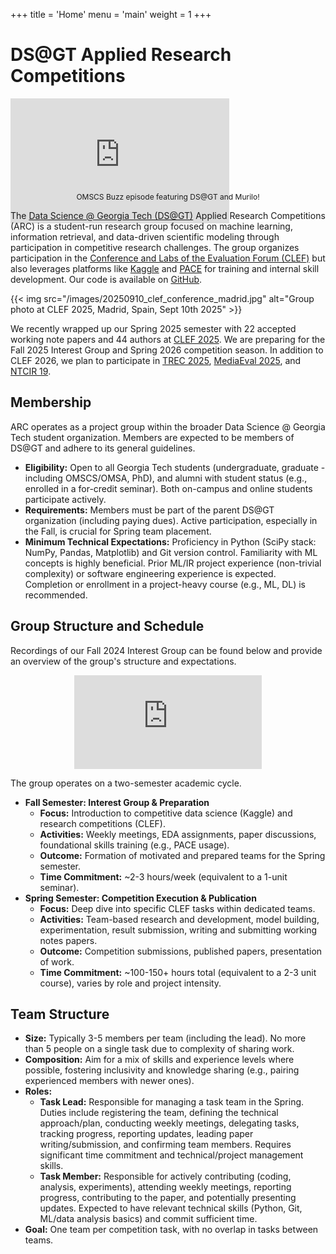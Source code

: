 +++
title = 'Home'
menu = 'main'
weight = 1
+++

# DS@GT Applied Research Competitions

<div id="spotify-banner">
  <iframe src="https://open.spotify.com/embed/episode/2LfGpvB0ip7xghKmvA1crN" width="350" height="200" frameborder="0" allowtransparency="true" allow="autoplay; clipboard-write; encrypted-media; fullscreen; picture-in-picture" loading="lazy"></iframe>
  <p style="margin: -50px 0 0 0; font-size: 12px; text-align: center; color: var(--text-color);">OMSCS Buzz episode featuring DS@GT and Murilo!</p>
</div>

The [Data Science @ Georgia Tech (DS@GT)](https://datasciencegt.org) Applied Research Competitions (ARC) is a student-run research group focused on machine learning, information retrieval, and data-driven scientific modeling through participation in competitive research challenges.
The group organizes participation in the [Conference and Labs of the Evaluation Forum (CLEF)](https://www.clef-initiative.eu) but also leverages platforms like [Kaggle](https://www.kaggle.com) and [PACE](https://pace.gatech.edu) for training and internal skill development.
Our code is available on [GitHub](https://github.com/dsgt-arc).

{{< img src="/images/20250910_clef_conference_madrid.jpg" alt="Group photo at CLEF 2025, Madrid, Spain, Sept 10th 2025" >}}

We recently wrapped up our Spring 2025 semester with 22 accepted working note papers and 44 authors at [CLEF 2025](https://clef2025.clef-initiative.eu).
We are preparing for the Fall 2025 Interest Group and Spring 2026 competition season.
In addition to CLEF 2026, we plan to participate in [TREC 2025](https://trec.nist.gov), [MediaEval 2025](https://multimediaeval.github.io), and [NTCIR 19](https://research.nii.ac.jp/ntcir/ntcir-19).

## Membership

ARC operates as a project group within the broader Data Science @ Georgia Tech student organization.
Members are expected to be members of DS@GT and adhere to its general guidelines.

- **Eligibility:** Open to all Georgia Tech students (undergraduate, graduate - including OMSCS/OMSA, PhD), and alumni with student status (e.g., enrolled in a for-credit seminar). Both on-campus and online students participate actively.
- **Requirements:** Members must be part of the parent DS@GT organization (including paying dues). Active participation, especially in the Fall, is crucial for Spring team placement.
- **Minimum Technical Expectations:** Proficiency in Python (SciPy stack: NumPy, Pandas, Matplotlib) and Git version control. Familiarity with ML concepts is highly beneficial. Prior ML/IR project experience (non-trivial complexity) or software engineering experience is expected. Completion or enrollment in a project-heavy course (e.g., ML, DL) is recommended.

## Group Structure and Schedule

Recordings of our Fall 2024 Interest Group can be found below and provide an overview of the group's structure and expectations.

<div class="video-responsive" align="center">
<iframe src="https://www.youtube-nocookie.com/embed/videoseries?si=EvIbPEjtD9H5MxKz&amp;list=PLaBtWXB-9VkYjmihEIgiyjfSLWikEVHc7" title="YouTube video player" frameborder="0" allow="accelerometer; autoplay; clipboard-write; encrypted-media; gyroscope; picture-in-picture; web-share" referrerpolicy="strict-origin-when-cross-origin" allowfullscreen></iframe>
</div>

The group operates on a two-semester academic cycle.

- **Fall Semester: Interest Group & Preparation**
  - **Focus:** Introduction to competitive data science (Kaggle) and research competitions (CLEF).
  - **Activities:** Weekly meetings, EDA assignments, paper discussions, foundational skills training (e.g., PACE usage).
  - **Outcome:** Formation of motivated and prepared teams for the Spring semester.
  - **Time Commitment:** ~2-3 hours/week (equivalent to a 1-unit seminar).
- **Spring Semester: Competition Execution & Publication**
  - **Focus:** Deep dive into specific CLEF tasks within dedicated teams.
  - **Activities:** Team-based research and development, model building, experimentation, result submission, writing and submitting working notes papers.
  - **Outcome:** Competition submissions, published papers, presentation of work.
  - **Time Commitment:** ~100-150+ hours total (equivalent to a 2-3 unit course), varies by role and project intensity.

## Team Structure

- **Size:** Typically 3-5 members per team (including the lead). No more than 5 people on a single task due to complexity of sharing work.
- **Composition:** Aim for a mix of skills and experience levels where possible, fostering inclusivity and knowledge sharing (e.g., pairing experienced members with newer ones).
- **Roles:**
  - **Task Lead:** Responsible for managing a task team in the Spring. Duties include registering the team, defining the technical approach/plan, conducting weekly meetings, delegating tasks, tracking progress, reporting updates, leading paper writing/submission, and confirming team members. Requires significant time commitment and technical/project management skills.
  - **Task Member:** Responsible for actively contributing (coding, analysis, experiments), attending weekly meetings, reporting progress, contributing to the paper, and potentially presenting updates. Expected to have relevant technical skills (Python, Git, ML/data analysis basics) and commit sufficient time.
- **Goal:** One team per competition task, with no overlap in tasks between teams.
